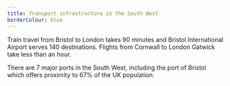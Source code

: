 ```yaml
---
title: Transport infrastructure in the South West
borderColour: blue
---
```

Train travel from Bristol to London takes 90 minutes and Bristol International Airport serves 140 destinations. Flights from Cornwall to London Gatwick take less than an hour. 


There are 7 major ports in the South West, including the port of Bristol which offers proximity to 67% of the UK population.
